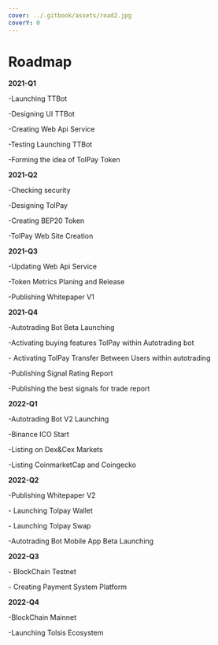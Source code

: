 ```yaml
---
cover: ../.gitbook/assets/road2.jpg
coverY: 0
---
```


# Roadmap

**2021-Q1**

\-Launching TTBot

\-Designing UI TTBot

\-Creating Web Api Service

\-Testing Launching TTBot

\-Forming the idea of TolPay Token

**2021-Q2**

\-Checking security

\-Designing TolPay

\-Creating BEP20 Token

\-TolPay Web Site Creation

**2021-Q3**

\-Updating Web Api Service

\-Token Metrics Planing and Release

\-Publishing Whitepaper V1

**2021-Q4**

\-Autotrading Bot Beta Launching

\-Activating buying features TolPay within Autotrading bot

\- Activating TolPay Transfer Between Users within autotrading

\-Publishing Signal Rating Report

\-Publishing the best signals for trade report

**2022-Q1**

\-Autotrading Bot V2 Launching

\-Binance ICO Start

\-Listing on Dex\&Cex Markets

\-Listing CoinmarketCap and Coingecko

**2022-Q2**

\-Publishing Whitepaper V2

\- Launching Tolpay Wallet

\- Launching Tolpay Swap

\-Autotrading Bot Mobile App Beta Launching

**2022-Q3**

\- BlockChain Testnet

\- Creating Payment System Platform

**2022-Q4**

\-BlockChain Mainnet

\-Launching Tolsis Ecosystem



